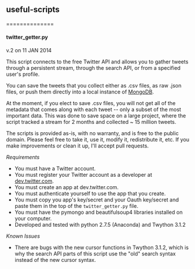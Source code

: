 ## useful-scripts
==============

#### twitter_getter.py

v.2 on 11 JAN 2014

This script connects to the free Twitter API and allows you to gather tweets through a persistent stream, through the search API, or from a specified user's profile.

You can save the tweets that you collect either as .csv files, as raw .json files, or push them directly into a local instance of [MongoDB](http://www.mongodb.com/). 

At the moment, if you elect to save .csv files, you will not get all of the metadata that comes along with each tweet -- only a subset of the most important data. This was done to save space on a large project, where the script tracked a stream for 2 months and collected ~ 15 million tweets.

The scripts is provided as-is, with no warranty, and is free to the public domain. Please feel free to take it, use it, modify it, redistribute it, etc. If you make improvements or clean it up, I'll accept pull requests.

*Requirements*

- You must have a Twitter account.
- You must register your Twitter account as a developer at [dev.twitter.com](http://dev.twitter.com).
- You must create an app at dev.twitter.com.
- You must authenticate yourself to use the app that you create.
- You must copy you app's key/secret and your Oauth key/secret and paste them in the top of the `twitter_getter.py` file.
- You must have the pymongo and beautifulsoup4 libraries installed on your computer.
- Developed and tested with python 2.7.5 (Anaconda) and Twython 3.1.2

*Known Issues*

- There are bugs with the new cursor functions in Twython 3.1.2, which is why the search API parts of this script use the "old" search syntax instead of the new cursor syntax.



